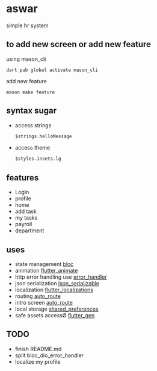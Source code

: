 # aswar
simple hr system

## to add new screen or add new feature
using mason_cli
```
dart pub global activate mason_cli
```

add new feature
```
mason make feature
```

## syntax sugar
- access strings
    ```dart
    $strings.helloMessage
    ```
- access theme
    ```dart
    $styles.insets.lg
    ```

## features
- Login
- profile
- home
- add task
- my tasks
- payroll
- department

## uses
- state management [bloc](https://pub.dev/packages/bloc)
- animation [flutter_animate](https://pub.dev/packages/flutter_animate)
- http error handling use [error_handler](https://pub.dev/packages/error_handler)
- json serialization [json_serializable](https://pub.dev/packages/json_serializable)
- localization [flutter_localizations](https://pub.dev/packages/flutter_localizations)
- routing [auto_route](https://pub.dev/packages/auto_route)
- intro screen [auto_route](https://pub.dev/packages/auto_route)
- local storage [shared_preferences](https://pub.dev/packages/shared_preferences)
- safe assets accessØ [flutter_gen](https://pub.dev/packages/flutter_gen)

## TODO
- finish README.md
- split bloc_dio_error_handler
- localize my profile